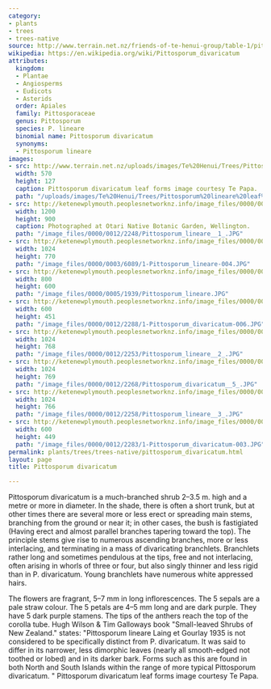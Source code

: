 ```yaml
---
category:
- plants
- trees
- trees-native
source: http://www.terrain.net.nz/friends-of-te-henui-group/table-1/pittosporum-lineare.html
wikipedia: https://en.wikipedia.org/wiki/Pittosporum_divaricatum
attributes:
  kingdom:
  - Plantae
  - Angiosperms
  - Eudicots
  - Asterids
  order: Apiales
  family: Pittosporaceae
  genus: Pittosporum
  species: P. lineare
  binomial name: Pittosporum divaricatum
  synonyms:
  - Pittosporum lineare
images:
- src: http://www.terrain.net.nz/uploads/images/Te%20Henui/Trees/Pittosporum%20lineare%20leaf%20forms%20Te%20papa.jpg
  width: 570
  height: 127
  caption: Pittosporum divaricatum leaf forms image courtesy Te Papa.
  path: "/uploads/images/Te%20Henui/Trees/Pittosporum%20lineare%20leaf%20forms%20Te%20papa.jpg"
- src: http://ketenewplymouth.peoplesnetworknz.info/image_files/0000/0012/2248/Pittosporum_lineare__1_.JPG
  width: 1200
  height: 900
  caption: Photographed at Otari Native Botanic Garden, Wellington.
  path: "/image_files/0000/0012/2248/Pittosporum_lineare__1_.JPG"
- src: http://ketenewplymouth.peoplesnetworknz.info/image_files/0000/0003/6089/1-Pittosporum_lineare-004.JPG
  width: 1024
  height: 770
  path: "/image_files/0000/0003/6089/1-Pittosporum_lineare-004.JPG"
- src: http://ketenewplymouth.peoplesnetworknz.info/image_files/0000/0005/1939/Pittosporum_lineare.JPG
  width: 800
  height: 600
  path: "/image_files/0000/0005/1939/Pittosporum_lineare.JPG"
- src: http://ketenewplymouth.peoplesnetworknz.info/image_files/0000/0012/2288/1-Pittosporum_divaricatum-006.JPG
  width: 600
  height: 451
  path: "/image_files/0000/0012/2288/1-Pittosporum_divaricatum-006.JPG"
- src: http://ketenewplymouth.peoplesnetworknz.info/image_files/0000/0012/2253/Pittosporum_lineare__2_.JPG
  width: 1024
  height: 768
  path: "/image_files/0000/0012/2253/Pittosporum_lineare__2_.JPG"
- src: http://ketenewplymouth.peoplesnetworknz.info/image_files/0000/0012/2268/Pittosporum_divaricatum__5_.JPG
  width: 1024
  height: 769
  path: "/image_files/0000/0012/2268/Pittosporum_divaricatum__5_.JPG"
- src: http://ketenewplymouth.peoplesnetworknz.info/image_files/0000/0012/2258/Pittosporum_lineare__3_.JPG
  width: 1024
  height: 766
  path: "/image_files/0000/0012/2258/Pittosporum_lineare__3_.JPG"
- src: http://ketenewplymouth.peoplesnetworknz.info/image_files/0000/0012/2283/1-Pittosporum_divaricatum-003.JPG
  width: 600
  height: 449
  path: "/image_files/0000/0012/2283/1-Pittosporum_divaricatum-003.JPG"
permalink: plants/trees/trees-native/pittosporum_divaricatum.html
layout: page
title: Pittosporum divaricatum

---
```

Pittosporum divaricatum is a much-branched shrub 2–3.5 m. high and a metre or more in diameter. In the shade, there is often a short trunk, but at other times there are several more or less erect or spreading main stems, branching from the ground or near it; in other cases, the bush is fastigiated (Having erect and almost parallel branches tapering toward the top). The principle stems give rise to numerous ascending branches, more or less interlacing, and terminating in a mass of divaricating branchlets. Branchlets rather long and sometimes pendulous at the tips, free and not interlacing, often arising in whorls of three or four, but also singly thinner and less rigid than in P. divaricatum. Young branchlets have numerous white appressed hairs.

The flowers are fragrant, 5–7 mm in long inflorescences. The 5 sepals are a pale straw colour. The 5 petals are 4–5 mm long and are dark purple. They have 5 dark purple stamens. The tips of the anthers reach the top of the corolla tube.
Hugh Wilson & Tim Galloways book "Small-leaved Shrubs of New Zealand." states: "Pittosporum lineare Laing et Gourlay 1935 is not considered to be specifically distinct from P. divaricatum. It was said to differ in its narrower, less dimorphic leaves (nearly all smooth-edged not toothed or lobed) and in its darker bark. Forms such as this are found in both North and South Islands within the range of more typical Pittosporum divaricatum. "
Pittosporum divaricatum leaf forms image courtesy Te Papa.
